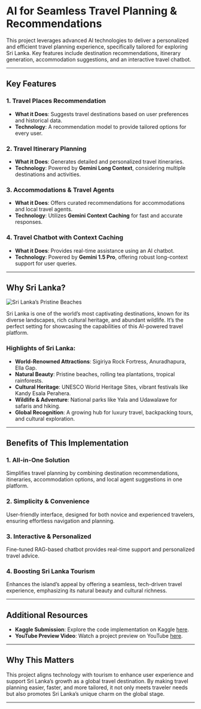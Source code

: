# AI for Seamless Travel Planning & Recommendations

This project leverages advanced AI technologies to deliver a personalized and efficient travel planning experience, specifically tailored for exploring Sri Lanka. Key features include destination recommendations, itinerary generation, accommodation suggestions, and an interactive travel chatbot. 

---

## Key Features

### 1. **Travel Places Recommendation**
- **What it Does**: Suggests travel destinations based on user preferences and historical data.
- **Technology**: A recommendation model to provide tailored options for every user.

### 2. **Travel Itinerary Planning**
- **What it Does**: Generates detailed and personalized travel itineraries.
- **Technology**: Powered by **Gemini Long Context**, considering multiple destinations and activities.

### 3. **Accommodations & Travel Agents**
- **What it Does**: Offers curated recommendations for accommodations and local travel agents.
- **Technology**: Utilizes **Gemini Context Caching** for fast and accurate responses.

### 4. **Travel Chatbot with Context Caching**
- **What it Does**: Provides real-time assistance using an AI chatbot.
- **Technology**: Powered by **Gemini 1.5 Pro**, offering robust long-context support for user queries.

---

## Why Sri Lanka?

![Sri Lanka’s Pristine Beaches](https://github.com/user-attachments/assets/06ee5429-86a4-4b95-bfe6-ca829ab6a6c6)


Sri Lanka is one of the world’s most captivating destinations, known for its diverse landscapes, rich cultural heritage, and abundant wildlife. It’s the perfect setting for showcasing the capabilities of this AI-powered travel platform.

### Highlights of Sri Lanka:
- **World-Renowned Attractions**: Sigiriya Rock Fortress, Anuradhapura, Ella Gap.
- **Natural Beauty**: Pristine beaches, rolling tea plantations, tropical rainforests.
- **Cultural Heritage**: UNESCO World Heritage Sites, vibrant festivals like Kandy Esala Perahera.
- **Wildlife & Adventure**: National parks like Yala and Udawalawe for safaris and hiking.
- **Global Recognition**: A growing hub for luxury travel, backpacking tours, and cultural exploration.

---

## Benefits of This Implementation

### 1. **All-in-One Solution**
Simplifies travel planning by combining destination recommendations, itineraries, accommodation options, and local agent suggestions in one platform.

### 2. **Simplicity & Convenience**
User-friendly interface, designed for both novice and experienced travelers, ensuring effortless navigation and planning.

### 3. **Interactive & Personalized**
Fine-tuned RAG-based chatbot provides real-time support and personalized travel advice.

### 4. **Boosting Sri Lanka Tourism**
Enhances the island’s appeal by offering a seamless, tech-driven travel experience, emphasizing its natural beauty and cultural richness.

---

## Additional Resources

- **Kaggle Submission**: Explore the code implementation on Kaggle [here](https://www.kaggle.com/code/akinduhiman/ai-for-seamless-travel-planning-recommendations).  
- **YouTube Preview Video**: Watch a project preview on YouTube [here](https://www.youtube.com/watch?v=jV-L7OuLF54).

---

## Why This Matters
This project aligns technology with tourism to enhance user experience and support Sri Lanka’s growth as a global travel destination. By making travel planning easier, faster, and more tailored, it not only meets traveler needs but also promotes Sri Lanka’s unique charm on the global stage.

--- 
